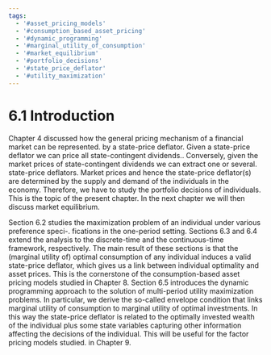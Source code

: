 ```yaml
---
tags:
  - '#asset_pricing_models'
  - '#consumption_based_asset_pricing'
  - '#dynamic_programming'
  - '#marginal_utility_of_consumption'
  - '#market_equilibrium'
  - '#portfolio_decisions'
  - '#state_price_deflator'
  - '#utility_maximization'
---
```

# 6.1 Introduction  

Chapter 4 discussed how the general pricing mechanism of a financial market can be represented. by a state-price deflator. Given a state-price deflator we can price all state-contingent dividends.. Conversely, given the market prices of state-contingent dividends we can extract one or several. state-price deflators. Market prices and hence the state-price deflator(s) are determined by the supply and demand of the individuals in the economy. Therefore, we have to study the portfolio decisions of individuals. This is the topic of the present chapter. In the next chapter we will then discuss market equilibrium.  

Section 6.2 studies the maximization problem of an individual under various preference speci-. fications in the one-period setting. Sections 6.3 and 6.4 extend the analysis to the discrete-time and the continuous-time framework, respectively. The main result of these sections is that the (marginal utility of) optimal consumption of any individual induces a valid state-price deflator, which gives us a link between individual optimality and asset prices. This is the cornerstone of the consumption-based asset pricing models studied in Chapter 8. Section 6.5 introduces the dynamic programming approach to the solution of multi-period utility maximization problems. In particular, we derive the so-called envelope condition that links marginal utility of consumption to marginal utility of optimal investments. In this way the state-price deflator is related to the optimally invested wealth of the individual plus some state variables capturing other information affecting the decisions of the individual. This will be useful for the factor pricing models studied. in Chapter 9.  
